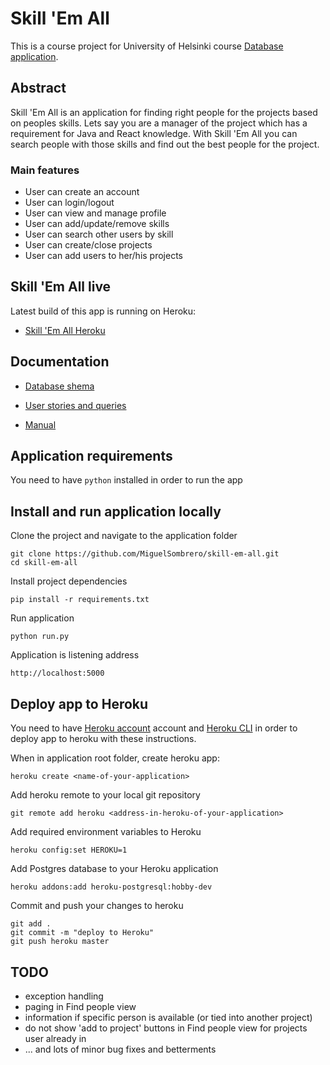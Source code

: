 # Skill 'Em All

This is a course project for University of Helsinki course [Database application](https://materiaalit.github.io/tsoha-20/osa0/).

## Abstract

Skill 'Em All is an application for finding right people for the projects based on peoples skills. Lets say you are a manager of the project which has a requirement for Java and React knowledge. With Skill 'Em All you can search people with those skills and find out the best people for the project.

### Main features

- User can create an account
- User can login/logout
- User can view and manage profile
- User can add/update/remove skills
- User can search other users by skill
- User can create/close projects
- User can add users to her/his projects

## Skill 'Em All live

Latest build of this app is running on Heroku:

- [Skill 'Em All Heroku](https://skill-em-all.herokuapp.com/)

## Documentation

- [Database shema](https://github.com/MiguelSombrero/skill-em-all/tree/master/documentation/schema.md)

- [User stories and queries](https://github.com/MiguelSombrero/skill-em-all/tree/master/documentation/features.md)

- [Manual](https://github.com/MiguelSombrero/skill-em-all/tree/master/documentation/manual.md)

## Application requirements

You need to have `python` installed in order to run the app

## Install and run application locally

Clone the project and navigate to the application folder

    git clone https://github.com/MiguelSombrero/skill-em-all.git
    cd skill-em-all

Install project dependencies

    pip install -r requirements.txt

Run application

    python run.py

Application is listening address

    http://localhost:5000

## Deploy app to Heroku

You need to have [Heroku account](https://www.heroku.com/) account and [Heroku CLI](https://devcenter.heroku.com/articles/heroku-cli) in order to deploy app to heroku with these instructions.

When in application root folder, create heroku app:

    heroku create <name-of-your-application>

Add heroku remote to your local git repository

    git remote add heroku <address-in-heroku-of-your-application>

Add required environment variables to Heroku

    heroku config:set HEROKU=1

Add Postgres database to your Heroku application

    heroku addons:add heroku-postgresql:hobby-dev

Commit and push your changes to heroku

    git add .
    git commit -m "deploy to Heroku"
    git push heroku master

## TODO

- exception handling
- paging in Find people view
- information if specific person is available (or tied into another project)
- do not show 'add to project' buttons in Find people view for projects user already in
- ... and lots of minor bug fixes and betterments